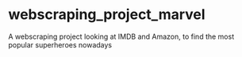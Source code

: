 # webscraping_project_marvel
A webscraping project looking at IMDB and Amazon, to find the most popular superheroes nowadays
